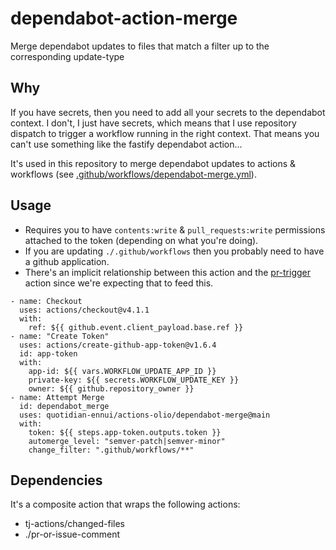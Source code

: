 # dependabot-action-merge

Merge dependabot updates to files that match a filter up to the corresponding update-type

## Why

If you have secrets, then you need to add all your secrets to the dependabot context. I don't, I just have secrets, which means that I use repository dispatch to trigger a workflow running in the right context. That means you can't use something like the fastify dependabot action...

It's used in this repository to merge dependabot updates to actions & workflows (see [.github/workflows/dependabot-merge.yml](../.github/workflows/dependabot-merge.yml)).

## Usage

- Requires you to have `contents:write` & `pull_requests:write` permissions attached to the token (depending on what you're doing).
- If you are updating `./.github/workflows` then you probably need to have a github application.
- There's an implicit relationship between this action and the [pr-trigger](../pr-trigger) action since we're expecting that to feed this.

```action
- name: Checkout
  uses: actions/checkout@v4.1.1
  with:
    ref: ${{ github.event.client_payload.base.ref }}
- name: "Create Token"
  uses: actions/create-github-app-token@v1.6.4
  id: app-token
  with:
    app-id: ${{ vars.WORKFLOW_UPDATE_APP_ID }}
    private-key: ${{ secrets.WORKFLOW_UPDATE_KEY }}
    owner: ${{ github.repository_owner }}
- name: Attempt Merge
  id: dependabot_merge
  uses: quotidian-ennui/actions-olio/dependabot-merge@main
  with:
    token: ${{ steps.app-token.outputs.token }}
    automerge_level: "semver-patch|semver-minor"
    change_filter: ".github/workflows/**"
```

## Dependencies

It's a composite action that wraps the following actions:

- tj-actions/changed-files
- ./pr-or-issue-comment
